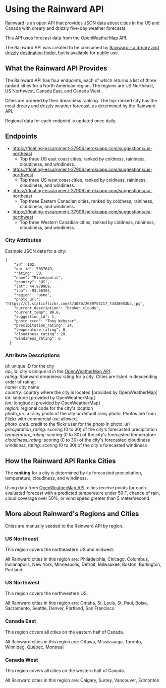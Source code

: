 # Using the Rainward API

[Rainward](https://floating-escarpment-37906.herokuapp.com/suggestions) is an open API that provides JSON data about cities in the US and Canada with dreary and drizzly five-day weather forecasts. 

This API uses forecast data from the [OpenWeatherMap API](https://openweathermap.org/).

The Rainward API was created to be consumed by [Rainward - a dreary and drizzly destination finder](http://rachelsalois.com/rainward/), but is available for public use.

## What the Rainward API Provides
The Rainward API has four endpoints, each of which returns a list of three ranked cities for a North American region. The regions are US Northeast, US Northwest, Canada East, and Canada West.

Cities are ordered by their dreariness ranking. The top-ranked city has the most dreary and drizzly weather forecast, as determined by the Rainward API. 

Regional data for each endpoint is updated once daily.


## Endpoints
- https://floating-escarpment-37906.herokuapp.com/suggestions/us-northeast
    + Top three US east coast cities, ranked by coldness, raininess, cloudiness, and windiness.
-  https://floating-escarpment-37906.herokuapp.com/suggestions/us-northwest
    + Top three US west coast cities, ranked by coldness, raininess, cloudiness, and windiness.    
- https://floating-escarpment-37906.herokuapp.com/suggestions/ca-northeast
    + Top three Eastern Canadian cities, ranked by coldness, raininess, cloudiness, and windiness.   
- https://floating-escarpment-37906.herokuapp.com/suggestions/ca-northwest
    + Top three Western Canadian cities, ranked by coldness, raininess, cloudiness, and windiness.   

### City Attributes
Example JSON data for a city:

```
{
    "id": 102,
    "api_id": 5037649,
    "rating": 50,
    "name": "Minneapolis",
    "country": "US",
    "lat": 44.979969,
    "lon": -93.26384,
    "region": "usne",
    "photo_url": "https://c2.staticflickr.com/4/3080/2689753217_7dd38083ba.jpg",
    "current_description": "broken clouds",
    "current_temp": 80.6,
    "suggestion_id": 1,
    "photo_cred": "Tony Webster",
    "precipitation_rating": 24,
    "temperature_rating": 0,
    "cloudiness_rating": 20,
    "windiness_rating": 6
  }
  ```
### Attribute Descriptions
*id:* unique ID for the city  
*api_id:* city's unique id in the [OpenWeatherMap API](https://openweathermap.org/)  
*rating:* Rainward dreariness rating for a city. Cities are listed in descending order of rating.  
*name:* city name  
*country:* country where the city is located [provided by OpenWeatherMap]  
*lat:* latitude [provided by OpenWeatherMap]  
*lon:* longitude [provided by OpenWeatherMap]  
*region:* regional code for the city's location  
*photo_url:* a rainy photo of the city or default rainy photo. Photos are from [Flickr](https://www.flickr.com/) with commercial use allowed.    
*photo_cred:* credit to the flickr user for the photo in photo_url  
*precipitation_rating:* scoring (0 to 30) of the city's forecasted precipitation  
*temperature_rating:* scoring (0 to 30) of the city's forecasted temperature  
*cloudiness_rating:* scoring (0 to 30) of the city's forecasted cloudiness  
*windiness_rating:* scoring (0 to 30) of the city's forecasted windiness  

## How the Rainward API Ranks Cities
The **ranking** for a city is determined by its forecasted precipitation, temperature, cloudiness, and windiness. 

Using data from [OpenWeatherMap API](https://openweathermap.org/), cities receive points for each evaluated forecast with a predicted temperature under 50 F, chance of rain, cloud coverage over 50%, or wind speed greater than 5 meter/second. 

## More about Rainward's Regions and Cities
Cities are manually seeded to the Rainward API by region.

### US Northeast
This region covers the northeastern US and midwest.

All Rainward cities in this region are: Philadelphia, Chicago, Columbus, Indianapolis, New York, Minneapolis, Detroit, Milwaukee, Boston, Burlington, Portland

### US Northwest
This region covers the northwestern US.

All Rainward cities in this region are: Omaha, St. Louis, St. Paul, Boise, Sacramento, Seattle, Denver, Portland, San Francisco

### Canada East
This region covers all cities on the eastern half of Canada.

All Rainward cities in this region are: Ottawa, Mississauga, Toronto, Winnipeg, Quebec, Montreal

### Canada West
This region covers all cities on the western half of Canada.

All Rainward cities in this region are: Calgary, Surrey, Vancouver, Edmonton
